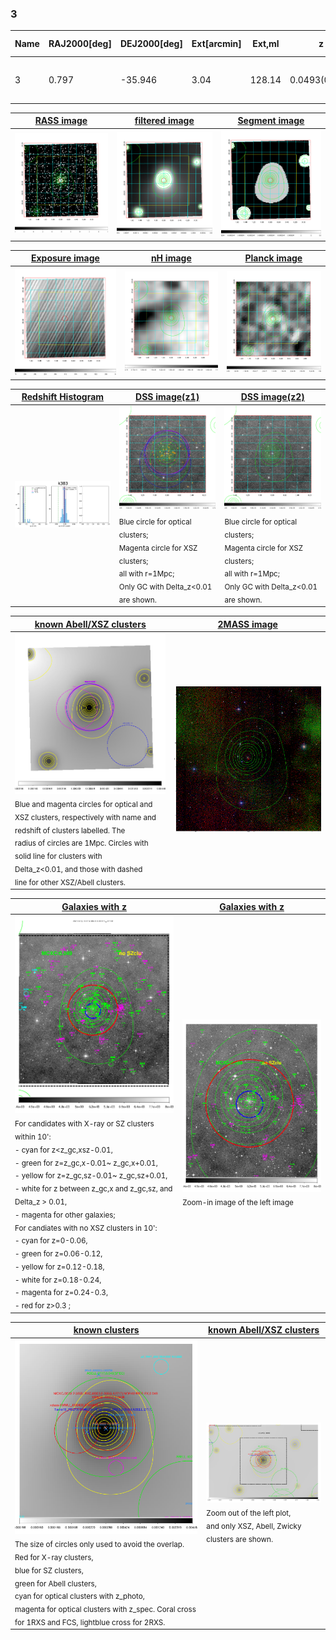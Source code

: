 <div STYLE="page-break-after: always;"></div>

### 3

|Name|RAJ2000[deg]|DEJ2000[deg] |Ext[arcmin]| Ext,ml | z | z_src| C|GC(XSZ,Delta_z<0.01)| GC(OPT,Delta_z<0.01)|GC| R_sig[arcmin] | R500[arcmin] | R500[Mpc]| CRsig[c/s] | CR500[c/s] |L500[1E44 erg/s]|F500[1E-12 erg/s/cm^2]| M500[1E14 Msun]|Tx[keV]|Cnt_sig|Beta|Rc[arcmin]|Comment|Alias|
|---|---|---|---|---|---|------|---|--------|---------|----------|---|---|---|---|---|---|---|---|---|---|---|---|---|---|
|3| 0.797| -35.946| 3.04| 128.14| 0.0493(0.005)| z1, z_xsz| B| MCXC, Tar, XB| A, N| A, MCXC, N, Tar, W, XB| 31.612| 14.921| 0.864| 0.735(0.084)| 0.676(0.077)| 0.772(0.067)| 13.443(1.158)| 1.92(0.08)| 3.25(0.09)| 226.7| 0.523(-0.015+0.022)| 2.503(-0.297+0.394)| -| k383|

|[RASS image](../image/3/3_img.pdf)|[filtered image](../image/3/3_fil.pdf)|[Segment image](../image/3/3_seg.pdf)|
|-------------------|--------------------|-------------------|
| <img src="../image/3/3_img.png" width="300">  | <img src="../image/3/3_fil.png" width="300">   | <img src="../image/3/3_seg.png" width="300">  |

|[Exposure image](../image/3/3_mex.pdf)| [nH image](../image/3/3_nh.pdf)| [Planck image](../image/3/3_p.pdf)|
|-------------------|--------------------|-------------------|
|<img src="../image/3/3_mex.png" width="300">   | <img src="../image/3/3_nh.png" width="300">    | <img src="../image/3/3_p.png" width="300"> |

|[Redshift Histogram](../image/3/3_zg.pdf) | [DSS image(z1)](../image/3/3_dss_z1.pdf)      |  [DSS image(z2)](../image/3/3_dss_z2.pdf)    |
|-------------------|--------------------|-------------------|
|<img src="../image/3/3_zg.png" width="300"> |<img src="../image/3/3_dss_z1.png" width="300"> <sub><br>Blue circle for optical clusters; <br>Magenta circle for XSZ clusters; <br>all with r=1Mpc; <br>Only GC with Delta_z<0.01 are shown. </sub>| <img src="../image/3/3_dss_z2.png" width="300"><sub><br>Blue circle for optical clusters; <br>Magenta circle for XSZ clusters; <br>all with r=1Mpc; <br>Only GC with Delta_z<0.01 are shown. </sub> |

|[known Abell/XSZ clusters](../image/3/3_m.pdf) | [2MASS image](../image/3/3_2mass.pdf)      |
|-------------------|-------------------|
|<img src=../image/3/3_m.png width="300"> <br><sub>Blue and magenta circles for optical and <br>XSZ clusters, respectively with name and <br>redshift of clusters labelled. The <br>radius of circles are 1Mpc. Circles with <br>solid line for clusters with <br>Delta_z<0.01, and those with dashed <br>line for other XSZ/Abell clusters.        </sub>|<img src="../image/3/3_2mass.png" width="300">  |

|[Galaxies with z](../image/3/3_opt_ned.pdf) |[Galaxies with z](../image/3/3_opt_ned_zoom.pdf) |
|-------------------|-------------------|
| <img src=../image/3/3_opt_ned.png width="300"> <br><sub> For candidates with X-ray or SZ clusters within 10': <br> - cyan for z<z_gc,xsz-0.01, <br> - green for z=z_gc,x-0.01~ z_gc,x+0.01, <br> - yellow for z=z_gc,sz-0.01~ z_gc,sz+0.01, <br> - white for z between z_gc,x and z_gc,sz, and Delta_z > 0.01, <br> - magenta for other galaxies; <br>For candiates with no XSZ clusters in 10': <br> - cyan for z=0-0.06, <br> - green for z=0.06-0.12, <br> - yellow for z=0.12-0.18, <br> - white for z=0.18-0.24, <br> - magenta for z=0.24-0.3, <br> - red for z>0.3 ;  </sub>|<img src=../image/3/3_opt_ned_zoom.png width="300">  <br><sub> Zoom-in image of the left image</sub>|

|[known clusters](../image/3/3_gc.pdf) |[known Abell/XSZ clusters](../image/3/3_gc_large.pdf) |
|-------------------|-------------------|
| <img src=../image/3/3_gc.png width="300"> <br><sub> The size of circles only used to avoid the overlap. Red for X-ray clusters, <br> blue for SZ clusters, <br> green for Abell clusters, <br> cyan for optical clusters with z_photo, <br> magenta for optical clusters with z_spec. Coral cross for 1RXS and FCS, lightblue cross for 2RXS. </sub>|<img src=../image/3/3_gc_large.png width="300"> <br><sub> Zoom out of the left plot, <br> and only XSZ, Abell, Zwicky clusters are shown. </sub> |



